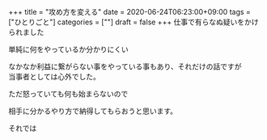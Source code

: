 +++
title = "攻め方を変える"
date = 2020-06-24T06:23:00+09:00
tags = ["ひとりごと"]
categories = [""]
draft = false
+++
仕事で有らなぬ疑いをかけられました

単純に何をやっているか分かりにくい

なかなか利益に繋がらない事をやっている事もあり、それだけの話ですが  
当事者としては心外でした。

ただ怒っていても何も始まらないので

相手に分かるやり方で納得してもらおうと思います。

それでは